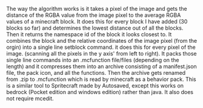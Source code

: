 The way the algorithm works is it takes a pixel of the image and gets the distance of the RGBA value from the image pixel to the average RGBA values of a minecraft block. 
It does this for every block I have added (30 blocks so far) and determines the lowest distance out of all the blocks. Then it returns the namespace id of the 
block it looks closest to. It combines the block and the relative coordinates of the image pixel (from the orgin) into a single line setblock command. it does this for 
every pixel of the image. (scanning all the pixels in the y axis' from left to right). It packs those single line commands into an .mcfunction file/files (depending on the length) 
and it compresses them into an archive consisting of a manifest.json file, the pack icon, and all the functions. Then the archive gets renamed from .zip to .mcfunction which is 
read by minecraft as a behavior pack. This is a similar tool to Spritecraft made by Autosaved, except this works on bedrock (Pocket edition and windows edition) rather than java. It also does not require mcedit.
